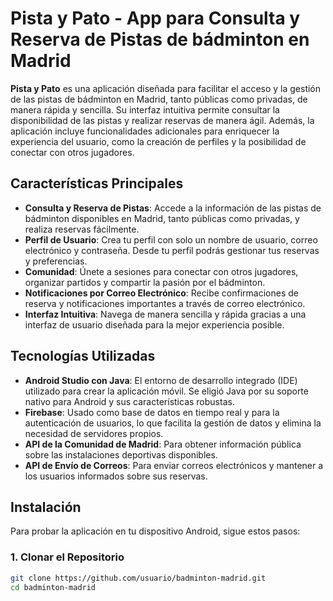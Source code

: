 # Pista y Pato - App para Consulta y Reserva de Pistas de bádminton en Madrid

**Pista y Pato** es una aplicación diseñada para facilitar el acceso y la gestión de las pistas de bádminton en Madrid, tanto públicas como privadas, de manera rápida y sencilla. Su interfaz intuitiva permite consultar la disponibilidad de las pistas y realizar reservas de manera ágil. Además, la aplicación incluye funcionalidades adicionales para enriquecer la experiencia del usuario, como la creación de perfiles y la posibilidad de conectar con otros jugadores.

## Características Principales

- **Consulta y Reserva de Pistas**: Accede a la información de las pistas de bádminton disponibles en Madrid, tanto públicas como privadas, y realiza reservas fácilmente.
- **Perfil de Usuario**: Crea tu perfil con solo un nombre de usuario, correo electrónico y contraseña. Desde tu perfil podrás gestionar tus reservas y preferencias.
- **Comunidad**: Únete a sesiones para conectar con otros jugadores, organizar partidos y compartir la pasión por el bádminton.
- **Notificaciones por Correo Electrónico**: Recibe confirmaciones de reserva y notificaciones importantes a través de correo electrónico.
- **Interfaz Intuitiva**: Navega de manera sencilla y rápida gracias a una interfaz de usuario diseñada para la mejor experiencia posible.

## Tecnologías Utilizadas

- **Android Studio con Java**: El entorno de desarrollo integrado (IDE) utilizado para crear la aplicación móvil. Se eligió Java por su soporte nativo para Android y sus características robustas.
- **Firebase**: Usado como base de datos en tiempo real y para la autenticación de usuarios, lo que facilita la gestión de datos y elimina la necesidad de servidores propios.
- **API de la Comunidad de Madrid**: Para obtener información pública sobre las instalaciones deportivas disponibles.
- **API de Envío de Correos**: Para enviar correos electrónicos y mantener a los usuarios informados sobre sus reservas.

## Instalación

Para probar la aplicación en tu dispositivo Android, sigue estos pasos:

### 1. Clonar el Repositorio

```bash
git clone https://github.com/usuario/badminton-madrid.git
cd badminton-madrid
